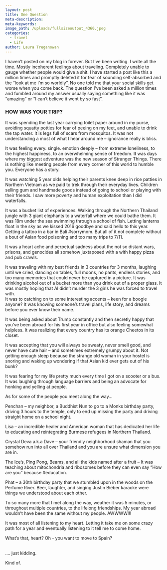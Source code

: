 ```yaml
---
layout: post
title: One Question
meta-description:
meta-keywords:
image_path: /uploads/fullsizeoutput_4360.jpeg
categories:
  - travel
  - Life
author: Laura Treganowan
---
```



<div style="margin: 0in 0in 0.0001pt;"><p>I haven&rsquo;t posted on my blog in forever. But I&rsquo;ve been writing. I write all the time. Mostly incoherent feelings about traveling. Completely unable to gauge whether people would give a shit. I have started a post like this a million times and promptly deleted it for fear of sounding self-absorbed and the &ldquo;look at me I&rsquo;m so worldly&rdquo;. No one told me that your social skills get worse when you come back. The question I&rsquo;ve been asked a million times and fumbled around my answer usually saying something like it was &ldquo;amazing&rdquo; or &ldquo;I can&rsquo;t believe it went by so fast&rdquo;.&nbsp;</p><h3><strong>HOW WAS YOUR TRIP?</strong></h3><p>It was spending the last year carrying toilet paper around in my purse, avoiding squatty potties for fear of peeing on my feet, and unable to drink the tap water. It is legs full of scars from mosquitos. It was not understanding a most of what I hear around me &ndash; ignorance really is bliss.&nbsp;</p><p>It was feeling every. single. emotion deeply &ndash; from extreme loneliness, to the highest happiness, to an overwhelming sense of freedom. It was days where my biggest adventure was the new season of Stranger Things. There is nothing like meeting people from every corner of this world to humble you. Everyone has a story.</p><p>It was watching 5 year olds helping their parents knee deep in rice patties in Northern Vietnam as we paid to trek through their everyday lives. Children selling gum and handmade goods instead of going to school or playing with their friends. I saw more poverty and human exploitation than I did waterfalls.</p><p>It was a bucket list of experiences. Walking through the Northern Thailand jungle with 3 giant elephants to a waterfall where we could bathe them. It was 18m under the sea swimming through a school of fish. Letting lanterns float in the sky as we kissed 2016 goodbye and said hello to this year. Getting a tattoo in a bar in Bali #sorrymom. But all of it not complete without a bout of Asian food poisoning and too many trips to 7/11.</p><p>It was a heart ache and perpetual sadness about the not so distant wars, prisons, and genocides all somehow juxtaposed with a with happy pizza and pub crawls. &nbsp;</p><p>It was traveling with my best friends in 3 countries for 3 months, laughing until we cried, dancing on tables, full moons, no pants, endless stories, and too many memories that could never be captured in a picture. It was drinking alcohol out of a bucket more than you drink out of a proper glass. It was mostly hoping that Al didn&rsquo;t murder the 3 girls he was forced to travel with. <br />It was to catching on to some interesting accents &ndash; keen for a boogie anyone? It was knowing someone&rsquo;s travel plans, life story, and dreams before you ever know their name.</p><p>It was being asked about Trump constantly and then secretly happy that you&rsquo;ve been abroad for his first year in office but also feeling somewhat helpless. It was realizing that every country has its orange Cheetos in its closet.</p><p>It was accepting that you will always be sweaty, never smell good, and never have cute hair &ndash; and sometimes extremely grumpy about it. Not getting enough sleep because the strange old woman in your hostel is snoring and waking up wondering if that Asian kid ever gets out of his bunk?</p><p>It was fearing for my life pretty much every time I got on a scooter or a bus. It was laughing through language barriers and being an advocate for honking and yelling at people.</p><p>As for some of the people you meet along the way&hellip;&nbsp;</p><p>Penchan &ndash; my neighbor, a Buddhist Nun to go to a Monks birthday party, driving 3 hours to the temple, only to end up missing the party and driving straight home on a school night.&nbsp;</p><p>Lisa &ndash; an incredible healer and American woman that has dedicated her life to educating and reintegrating Burmese refugees in Northern Thailand.&nbsp;</p><p>Crystal Deva a.k.a Dave &ndash; your friendly neighborhood shaman that you somehow run into all over Thailand and you are unsure what dimension you are in.&nbsp;</p><p>The Ice&rsquo;s, Ping Pong, Beams, and all the kids named after a fruit &ndash; It was teaching about mitochondria and ribosomes before they can even say &ldquo;How are you&rdquo; because #education.</p><p>Phat &ndash; a 30th birthday party that we stumbled upon in the woods on the Perfume River. Beer, laughter, and singing Justin Bieber karaoke were things we understood about each other.</p><p>To so many more that I met along the way, weather it was 5 minutes, or throughout multiple countries, to the lifelong friendships. My year abroad wouldn&rsquo;t have been the same without my people. AWWWW!!!&nbsp;</p><p>It was most of all listening to my heart. Letting it take me on some crazy path for a year and eventually listening to it tell me to come home.&nbsp;</p><p>What&rsquo;s that, heart? Oh - you want to move to Spain?</p><p><br />.... just kidding.</p><p>Kind of.&nbsp;<br />&nbsp;</p></div>